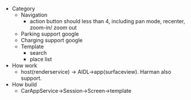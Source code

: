 - Category
	- Navigation
		- action button should less than 4, including pan mode, recenter, zoom-in/ zoom out
	- Parking support google
	- Charging support google
	- Template
		- search
		- place list
- How work
	- host(renderservice) -> AIDL->app(surfaceview).  Harman also support.
- How build
	- CarAppService->Session->Screen->template